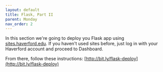 ```yaml
---
layout: default
title: Flask, Part II
parent: Monday
nav_order: 2
---
```


In this section we're going to deploy you Flask app using [sites.haverford.edu](https://sites.haverford.edu/).  If you haven't used sites before, just log in with your Haverford account and proceed to Dashboard. 

From there, follow these instructions:
 [http://bit.ly/flask-deploy](http://bit.ly/flask-deploy)
